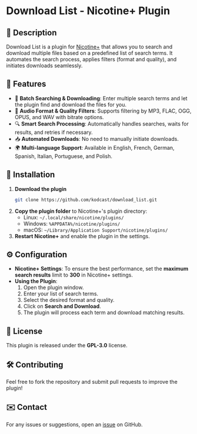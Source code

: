 # Download List - Nicotine+ Plugin

## 📌 Description
Download List is a plugin for [Nicotine+](https://github.com/nicotine-plus/nicotine-plus) that allows you to search and download multiple files based on a predefined list of search terms. It automates the search process, applies filters (format and quality), and initiates downloads seamlessly.

## 🚀 Features
- 📂 **Batch Searching & Downloading**: Enter multiple search terms and let the plugin find and download the files for you.
- 🎵 **Audio Format & Quality Filters**: Supports filtering by MP3, FLAC, OGG, OPUS, and WAV with bitrate options.
- 🔍 **Smart Search Processing**: Automatically handles searches, waits for results, and retries if necessary.
- 📥 **Automated Downloads**: No need to manually initiate downloads.
- 🌍 **Multi-language Support**: Available in English, French, German, Spanish, Italian, Portuguese, and Polish.

## 🔧 Installation
1. **Download the plugin**
   ```bash
   git clone https://github.com/kodcast/download_list.git
   ```
2. **Copy the plugin folder** to Nicotine+'s plugin directory:
   - Linux: `~/.local/share/nicotine/plugins/`
   - Windows: `%APPDATA%/nicotine/plugins/`
   - macOS: `~/Library/Application Support/nicotine/plugins/`
3. **Restart Nicotine+** and enable the plugin in the settings.

## ⚙️ Configuration
- **Nicotine+ Settings**: To ensure the best performance, set the **maximum search results** limit to **300** in Nicotine+ settings.
- **Using the Plugin**:
  1. Open the plugin window.
  2. Enter your list of search terms.
  3. Select the desired format and quality.
  4. Click on **Search and Download**.
  5. The plugin will process each term and download matching results.

## 📜 License
This plugin is released under the **GPL-3.0** license.

## 🛠 Contributing
Feel free to fork the repository and submit pull requests to improve the plugin!

## ✉️ Contact
For any issues or suggestions, open an [issue](https://github.com/yourusername/download_list/issues) on GitHub.

